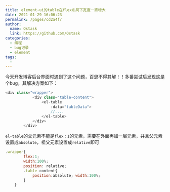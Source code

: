 ```yaml
---
title: element-ui的table在flex布局下宽度一直增大
date: 2021-01-29 16:06:23
permalink: /pages/cd2a4f/
author: 
  name: Ostask
  link: https://github.com/Ostask
categories:
  - 编程
  - bug记录
  - element
tags:
  - 
---
```

今天开发博客后台界面时遇到了这个问题，百思不得其解！！多番尝试后发现这是个bug，其解决方案如下：
```javascript
<div class="wrapper">
            <div class="table-content">
                <el-table
                    :data="tableData">
                    //....
                </el-table>
            </div>
        </div>
```
`el-table`的父元素不能是`flex：1`的元素，需要在外面再加一层元素，并且父元素设置成`absolute`，祖父元素设置成`relative`即可
```javascript
.wrapper{
        flex:1;
        width:100%;
        position: relative;
        .table-content{
            position:absolute; width:100%;
        }
    }
```    
